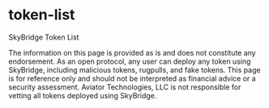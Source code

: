 # token-list
SkyBridge Token List

The information on this page is provided as is and does not constitute any endorsement. As an open protocol, any user can deploy any token using SkyBridge, including malicious tokens, rugpulls, and fake tokens. This page is for reference only and should not be interpreted as financial advice or a security assessment. Aviator Technologies, LLC is not responsible for vetting all tokens deployed using SkyBridge.
